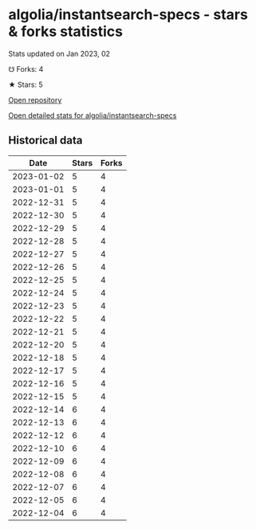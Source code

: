 # algolia/instantsearch-specs - stars & forks statistics

Stats updated on Jan 2023, 02

☋ Forks: 4

★ Stars: 5

[Open repository](https://github.com/algolia/instantsearch-specs)

[Open detailed stats for algolia/instantsearch-specs](https://reviewgithub.com/rep/algolia/instantsearch-specs)

## Historical data
| Date | Stars | Forks |
|------|-------|-------|
| 2023-01-02 | 5 | 4 | 
| 2023-01-01 | 5 | 4 | 
| 2022-12-31 | 5 | 4 | 
| 2022-12-30 | 5 | 4 | 
| 2022-12-29 | 5 | 4 | 
| 2022-12-28 | 5 | 4 | 
| 2022-12-27 | 5 | 4 | 
| 2022-12-26 | 5 | 4 | 
| 2022-12-25 | 5 | 4 | 
| 2022-12-24 | 5 | 4 | 
| 2022-12-23 | 5 | 4 | 
| 2022-12-22 | 5 | 4 | 
| 2022-12-21 | 5 | 4 | 
| 2022-12-20 | 5 | 4 | 
| 2022-12-18 | 5 | 4 | 
| 2022-12-17 | 5 | 4 | 
| 2022-12-16 | 5 | 4 | 
| 2022-12-15 | 5 | 4 | 
| 2022-12-14 | 6 | 4 | 
| 2022-12-13 | 6 | 4 | 
| 2022-12-12 | 6 | 4 | 
| 2022-12-10 | 6 | 4 | 
| 2022-12-09 | 6 | 4 | 
| 2022-12-08 | 6 | 4 | 
| 2022-12-07 | 6 | 4 | 
| 2022-12-05 | 6 | 4 | 
| 2022-12-04 | 6 | 4 | 

